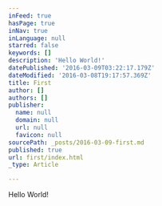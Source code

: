 ```yaml
---
inFeed: true
hasPage: true
inNav: true
inLanguage: null
starred: false
keywords: []
description: 'Hello World!'
datePublished: '2016-03-09T03:22:17.179Z'
dateModified: '2016-03-08T19:17:57.369Z'
title: First
author: []
authors: []
publisher:
  name: null
  domain: null
  url: null
  favicon: null
sourcePath: _posts/2016-03-09-first.md
published: true
url: first/index.html
_type: Article

---
```

Hello World!